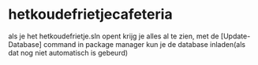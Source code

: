 # hetkoudefrietjecafeteria

als je het hetkoudefrietje.sln opent krijg je alles al te zien, met de [Update-Database] command in package manager kun je de database inladen(als dat nog niet automatisch is gebeurd)
